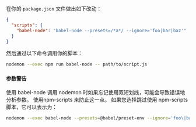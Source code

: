 在你的 `package.json` 文件做出如下改动：

```json
{
  "scripts": {
    "babel-node": "babel-node --presets=/*a*/ --ignore='foo|bar|baz'"
  }
}
```

然后通过以下命令调用你的脚本：

```sh
nodemon --exec npm run babel-node -- path/to/script.js
```

#### 参数警告

使用 babel-node 调用 nodemon 时如果忘记使用双短划线，可能会导致错误地分析参数。 使用npm-scripts 来防止这一点。 如果您选择跳过使用 npm-scripts 脚本，它可以表示为：

```sh
nodemon --exec babel-node --presets=@babel/preset-env --ignore='foo\|bar\|baz' -- path/to/script.js
```
